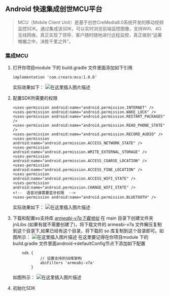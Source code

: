 ## Android 快速集成创世MCU平台

> MCU（Mobile Client Unit）是基于创世CreMedia8.0系统开发的移动视频监控SDK。通过集成该SDK，可以实时浏览前端监控图像，支持Wifi、4G无线网络，真正实现了领导、客户随时随地进行远程监控，真正做到“运筹帷幄之中，决胜千里之外”。

### 集成MCU

 1. 打开你项目module 下的 build.gradle 文件里面添加如下引用

	```
	implementation 'com.crearo:mcu:1.0.0'
	```
	实际效果如下：
![在这里插入图片描述](https://img-blog.csdnimg.cn/img_convert/c7f4f8c012b43d0ba08daa7a69dbdd7e.png#pic_center)

 2. 配置SDK所需要的权限


	```
	<uses-permission android:name="android.permission.INTERNET" />
    <uses-permission android:name="android.permission.WAKE_LOCK" />
    <uses-permission android:name="android.permission.RESTART_PACKAGES" />
    <uses-permission android:name="android.permission.READ_PHONE_STATE" />
    <uses-permission android:name="android.permission.RECORD_AUDIO" />
    <uses-permission android:name="android.permission.ACCESS_NETWORK_STATE" />
    <uses-permission android:name="android.permission.WRITE_EXTERNAL_STORAGE" />
    <uses-permission android:name="android.permission.ACCESS_COARSE_LOCATION" />
    <uses-permission android:name="android.permission.ACCESS_FINE_LOCATION" />
    <uses-permission android:name="android.permission.ACCESS_WIFI_STATE" />
    <uses-permission android:name="android.permission.CHANGE_WIFI_STATE" />
    <!--  语音对接需要蓝牙权限  -->
    <uses-permission android:name="android.permission.BLUETOOTH" />
	```
	实际效果如下：
	![在这里插入图片描述](https://img-blog.csdnimg.cn/img_convert/b6de053a5275621354af9782f43d545d.png#pic_center)


 3. 下载和配置so支持库
	*[armeabi-v7a下载地址](https://github.com/swordman20/SampleMCU/blob/master/app/src/main/jniLibs/armeabi-v7a.zip)*
	在 main 目录下创建文件夹 jniLibs (如果有就不需要创建了)，将下载文件的 armeabi-v7a 文件解压复制到这个目录下,如果已经有这个目录，将下载的 so 库复制到这个目录即可。如图所示：
	![在这里插入图片描述](https://img-blog.csdnimg.cn/img_convert/a62786d925810ae1d21ad4e9dc650045.png#pic_center)
	在这里要记得在你项目module 下的 build.gradle 文件里面android->defaultConfig节点下添加如下配置


	```
		ndk {
	            // 设置支持的SO库架构
	            abiFilters 'armeabi-v7a'
	        }
	```
	如图所示：
	![在这里插入图片描述](https://img-blog.csdnimg.cn/img_convert/350081929ccd31d5cdab219e2a3dde6f.png#pic_center)

 4. 初始化SDK


